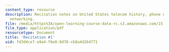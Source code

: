 ```yaml
---
content_type: resource
description: Recitation notes on United States telecom history, phone networks, and
  networking.
file: /media/https%3A/open-learning-course-data-rc.s3.amazonaws.com/15-020-competition-in-telecommunications-fall-2003/fd3d4ce7a9a4f6e08d78cb8a4d264771_rec1.pdf
file_type: application/pdf
resourcetype: Document
title: 'Recitation #1'
uid: fd3d4ce7-a9a4-f6e0-8d78-cb8a4d264771
---
```

